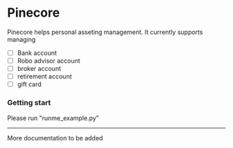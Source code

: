 # Pinecore

Pinecore helps personal asseting management. It currently supports managing 

- [ ] Bank account
- [ ] Robo advisor account
- [ ] broker account 
- [ ] retirement account
- [ ] gift card

### Getting start
Please run "runme_example.py"

---------
More documentation to be added 